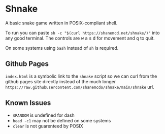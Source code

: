 # Shnake

A basic snake game written in POSIX-compliant shell.

To run you can paste `sh -c "$(curl https://shanemcd.net/shnake/)"` into any good terminal.
The controls are
<kbd>w</kbd>
<kbd>a</kbd>
<kbd>s</kbd>
<kbd>d</kbd>
for movement and
<kbd>q</kbd>
to quit.

On some systems using `bash` instead of `sh` is required.

## Github Pages

`index.html` is a symbolic link to the `shnake` script so we can curl from the github pages site directly
instead of the much longer `https://raw.githubusercontent.com/shanemcdo/shnake/main/shnake` url.

## Known Issues

- `$RANDOM` is undefined for dash
- `head -c1` may not be defined on some systems
- `clear` is not guarenteed by POSIX
